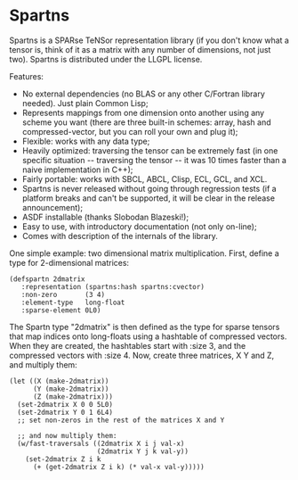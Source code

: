 # Spartns

Spartns is a SPARse TeNSor representation library (if you don't know what a tensor is, think of it as a matrix with any number of dimensions, not just two). Spartns is distributed under the LLGPL license.

Features:

*    No external dependencies (no BLAS or any other C/Fortran library needed). Just plain Common Lisp;
*    Represents mappings from one dimension onto another using any scheme you want (there are three built-in schemes: array, hash and compressed-vector, but you can roll your own and plug it);
*    Flexible: works with any data type;
*    Heavily optimized: traversing the tensor can be extremely fast (in one specific situation -- traversing the tensor -- it was 10 times faster than a naive implementation in C++);
*    Fairly portable: works with SBCL, ABCL, Clisp, ECL, GCL, and XCL.
*    Spartns is never released without going through regression tests (if a platform breaks and can't be supported, it will be clear in the release announcement);
*    ASDF installable (thanks Slobodan Blazeski!);
*    Easy to use, with introductory documentation (not only on-line);
*    Comes with description of the internals of the library.

One simple example: two dimensional matrix multiplication. First, define a type for 2-dimensional matrices:

```
(defspartn 2dmatrix
   :representation (spartns:hash spartns:cvector)
   :non-zero       (3 4)
   :element-type   long-float
   :sparse-element 0L0)
```

The Spartn type "2dmatrix" is then defined as the type for sparse tensors that map indices onto long-floats using a hashtable of compressed vectors. When they are created, the hashtables start with :size 3, and the compressed vectors with :size 4. Now, create three matrices, X Y and Z, and multiply them:

```
(let ((X (make-2dmatrix))
      (Y (make-2dmatrix))
      (Z (make-2dmatrix)))
  (set-2dmatrix X 0 0 5L0)
  (set-2dmatrix Y 0 1 6L4)
  ;; set non-zeros in the rest of the matrices X and Y

  ;; and now multiply them:
  (w/fast-traversals ((2dmatrix X i j val-x)
                      (2dmatrix Y j k val-y))
    (set-2dmatrix Z i k
      (+ (get-2dmatrix Z i k) (* val-x val-y)))))
```



